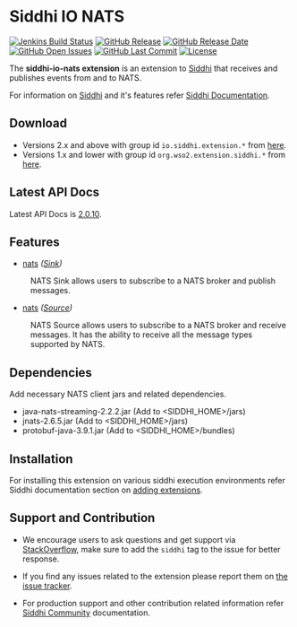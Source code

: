Siddhi IO NATS
======================================

  [![Jenkins Build Status](https://wso2.org/jenkins/job/siddhi/job/siddhi-io-nats/badge/icon)](https://wso2.org/jenkins/job/siddhi/job/siddhi-io-nats/)
  [![GitHub Release](https://img.shields.io/github/release/siddhi-io/siddhi-io-nats.svg)](https://github.com/siddhi-io/siddhi-io-nats/releases)
  [![GitHub Release Date](https://img.shields.io/github/release-date/siddhi-io/siddhi-io-nats.svg)](https://github.com/siddhi-io/siddhi-io-nats/releases)
  [![GitHub Open Issues](https://img.shields.io/github/issues-raw/siddhi-io/siddhi-io-nats.svg)](https://github.com/siddhi-io/siddhi-io-nats/issues)
  [![GitHub Last Commit](https://img.shields.io/github/last-commit/siddhi-io/siddhi-io-nats.svg)](https://github.com/siddhi-io/siddhi-io-nats/commits/master)
  [![License](https://img.shields.io/badge/License-Apache%202.0-blue.svg)](https://opensource.org/licenses/Apache-2.0)

The **siddhi-io-nats extension** is an extension to <a target="_blank" href="https://wso2.github.io/siddhi">Siddhi</a> that receives and publishes events from and to NATS.

For information on <a target="_blank" href="https://siddhi.io/">Siddhi</a> and it's features refer <a target="_blank" href="https://siddhi.io/redirect/docs.html">Siddhi Documentation</a>. 

## Download

* Versions 2.x and above with group id `io.siddhi.extension.*` from <a target="_blank" href="https://mvnrepository.com/artifact/io.siddhi.extension.io.nats/siddhi-io-nats/">here</a>.
* Versions 1.x and lower with group id `org.wso2.extension.siddhi.*` from <a target="_blank" href="https://mvnrepository.com/artifact/org.wso2.extension.siddhi.io.nats/siddhi-io-nats">here</a>.

## Latest API Docs 

Latest API Docs is <a target="_blank" href="https://siddhi-io.github.io/siddhi-io-nats/api/2.0.10">2.0.10</a>.

## Features

* <a target="_blank" href="https://siddhi-io.github.io/siddhi-io-nats/api/2.0.10/#nats-sink">nats</a> *(<a target="_blank" href="http://siddhi.io/en/v5.1/docs/query-guide/#sink">Sink</a>)*<br> <div style="padding-left: 1em;"><p><p style="word-wrap: break-word;margin: 0;">NATS Sink allows users to subscribe to a NATS broker and publish messages.</p></p></div>
* <a target="_blank" href="https://siddhi-io.github.io/siddhi-io-nats/api/2.0.10/#nats-source">nats</a> *(<a target="_blank" href="http://siddhi.io/en/v5.1/docs/query-guide/#source">Source</a>)*<br> <div style="padding-left: 1em;"><p><p style="word-wrap: break-word;margin: 0;">NATS Source allows users to subscribe to a NATS broker and receive messages. It has the ability to receive all the message types supported by NATS.</p></p></div>

## Dependencies 

Add necessary NATS client jars and related dependencies. 

* java-nats-streaming-2.2.2.jar (Add to <SIDDHI_HOME>/jars)
* jnats-2.6.5.jar (Add to <SIDDHI_HOME>/jars)
* protobuf-java-3.9.1.jar (Add to <SIDDHI_HOME>/bundles)

## Installation

For installing this extension on various siddhi execution environments refer Siddhi documentation section on <a target="_blank" href="https://siddhi.io/redirect/add-extensions.html">adding extensions</a>.

## Support and Contribution

* We encourage users to ask questions and get support via <a target="_blank" href="https://stackoverflow.com/questions/tagged/siddhi">StackOverflow</a>, make sure to add the `siddhi` tag to the issue for better response.

* If you find any issues related to the extension please report them on <a target="_blank" href="https://github.com/siddhi-io/siddhi-execution-string/issues">the issue tracker</a>.

* For production support and other contribution related information refer <a target="_blank" href="https://siddhi.io/community/">Siddhi Community</a> documentation.
